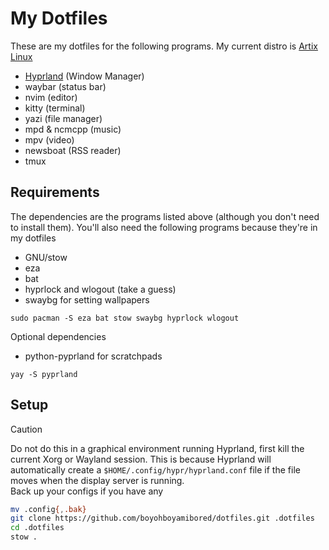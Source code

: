 # My Dotfiles

These are my dotfiles for the following programs. My current distro is [Artix Linux](https://www.artixlinux.org)

- [Hyprland](https://www.hyprland.org) (Window Manager)
- waybar (status bar)
- nvim (editor)
- kitty (terminal)
- yazi (file manager)
- mpd & ncmcpp (music)
- mpv (video)
- newsboat (RSS reader)
- tmux

## Requirements

The dependencies are the programs listed above (although you don't need to install them). You'll also need the following programs because they're in my dotfiles

- GNU/stow
- eza
- bat
- hyprlock and wlogout (take a guess)
- swaybg for setting wallpapers

`sudo pacman -S eza bat stow swaybg hyprlock wlogout`

Optional dependencies

- python-pyprland for scratchpads

`yay -S pyprland`

## Setup

> [!CAUTION]
> Do not do this in a graphical environment running Hyprland, first kill the current Xorg or Wayland session. This is because Hyprland will automatically create a `$HOME/.config/hypr/hyprland.conf` file if the file moves when the display server is running.  
> Back up your configs if you have any

```bash
mv .config{,.bak}
git clone https://github.com/boyohboyamibored/dotfiles.git .dotfiles
cd .dotfiles
stow .
```
